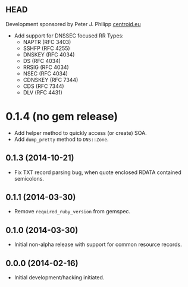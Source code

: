 ## HEAD

Development sponsored by Peter J. Philipp [centroid.eu](http://centroid.eu)

* Add support for DNSSEC focused RR Types:
    - NAPTR (RFC 3403)
    - SSHFP (RFC 4255)
    - DNSKEY (RFC 4034)
    - DS (RFC 4034)
    - RRSIG (RFC 4034)
    - NSEC (RFC 4034)
    - CDNSKEY (RFC 7344)
    - CDS (RFC 7344)
    - DLV (RFC 4431)

# 0.1.4 (no gem release)

* Add helper method to quickly access (or create) SOA.
* Add `dump_pretty` method to `DNS::Zone`.

## 0.1.3 (2014-10-21)

* Fix TXT record parsing bug, when quote enclosed RDATA contained semicolons.

## 0.1.1 (2014-03-30)

* Remove `required_ruby_version` from gemspec.

## 0.1.0 (2014-03-30)

* Initial non-alpha release with support for common resource records.

## 0.0.0 (2014-02-16)

* Initial development/hacking initiated.
